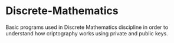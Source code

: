 # Discrete-Mathematics
Basic programs used in Discrete Mathematics discipline in order to understand how criptography works using private and public keys.
